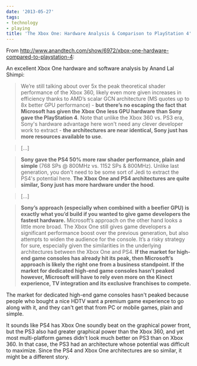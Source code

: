 ```yaml
---
date: '2013-05-27'
tags:
- technology
- playing
title: 'The Xbox One: Hardware Analysis & Comparison to PlayStation 4'
---
```


From http://www.anandtech.com/show/6972/xbox-one-hardware-compared-to-playstation-4:

An excellent Xbox One hardware and software analysis by Anand Lal Shimpi:

>We’re still talking about over 5x the peak theoretical shader performance of the Xbox 360, likely even more given increases in efficiency thanks to AMD’s scalar GCN architecture (MS quotes up to 8x better GPU performance) - **but there’s no escaping the fact that Microsoft has given the Xbox One less GPU hardware than Sony gave the PlayStation 4**. Note that unlike the Xbox 360 vs. PS3 era, Sony's hardware advantage here won't need any clever developer work to extract - **the architectures are near identical, Sony just has more resources available to use**.

>[...]

>**Sony gave the PS4 50% more raw shader performance, plain and simple** (768 SPs @ 800MHz vs. 1152 SPs &amp; 800MHz). Unlike last generation, you don't need to be some sort of Jedi to extract the PS4's potential here. **The Xbox One and PS4 architectures are quite similar, Sony just has more hardware under the hood**.

>[...]

>**Sony’s approach (especially when combined with a beefier GPU) is exactly what you’d build if you wanted to give game developers the fastest hardware.** Microsoft’s approach on the other hand looks a little more broad. The Xbox One still gives game developers a significant performance boost over the previous generation, but also attempts to widen the audience for the console. It’s a risky strategy for sure, especially given the similarities in the underlying architectures between the Xbox One and PS4. **If the market for high-end game consoles has already hit its peak, then Microsoft’s approach is likely the right one from a business standpoint. If the market for dedicated high-end game consoles hasn’t peaked however, Microsoft will have to rely even more on the Kinect experience, TV integration and its exclusive franchises to compete.**

The market for dedicated high-end game consoles hasn't peaked because people who bought a nice HDTV want a premium game experience to go along with it, and they can't get that from PC or mobile games, plain and simple.

It sounds like PS4 has Xbox One soundly beat on the graphical power front, but the PS3 also had greater graphical power than the Xbox 360, and yet most multi-platform games didn't look much better on PS3 than on Xbox 360. In that case, the PS3 had an architecture whose potential was difficult to maximize. Since the PS4 and Xbox One architectures are so similar, it might be a different story.
